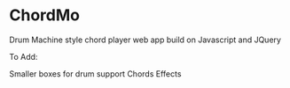 ChordMo
=======

Drum Machine style chord player web app build on Javascript and JQuery 

To Add:

Smaller boxes for drum support 
Chords
Effects

